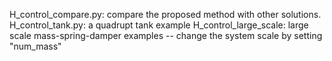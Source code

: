 H_control_compare.py: compare the proposed method with other solutions.
H_control_tank.py: a quadrupt tank example
H_control_large_scale: large scale mass-spring-damper examples -- change the system scale by setting "num_mass"
